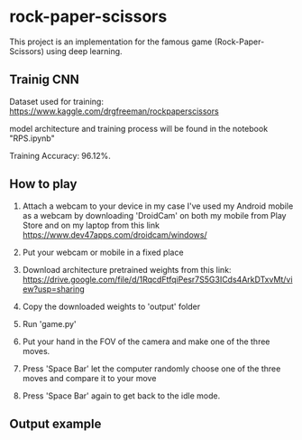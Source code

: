 # rock-paper-scissors
This project is an implementation for the famous game (Rock-Paper-Scissors) using deep learning.

## Trainig CNN
Dataset used for training:
https://www.kaggle.com/drgfreeman/rockpaperscissors

model architecture and training process will be found in the notebook "RPS.ipynb" 

Training Accuracy: 96.12%.

## How to play
1. Attach a webcam to your device
in my case I've used my Android mobile as a webcam by downloading 'DroidCam' on both my mobile from Play Store and on my laptop from this link https://www.dev47apps.com/droidcam/windows/

2. Put your webcam or mobile in a fixed place
3. Download architecture pretrained weights from this link: https://drive.google.com/file/d/1RqcdFtfqiPesr7S5G3ICds4ArkDTxvMt/view?usp=sharing
4. Copy the downloaded weights to 'output' folder
5. Run 'game.py'
6. Put your hand in the FOV of the camera and make one of the three moves.
7. Press 'Space Bar' let the computer randomly choose one of the three moves and compare it to your move
8. Press 'Space Bar' again to get back to the idle mode.

## Output example
